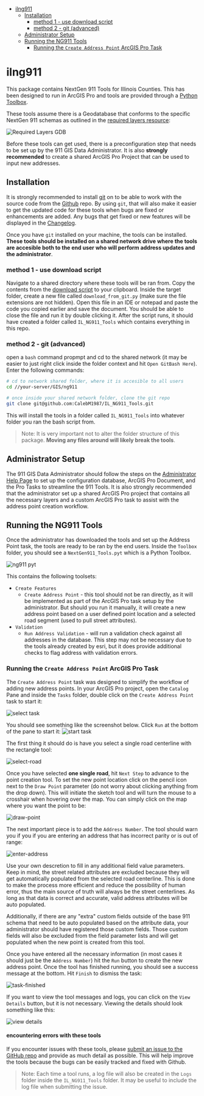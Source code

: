 -   [ilng911](#ilng911)
    -   [Installation](#installation)
        -   [method 1 - use download
            script](#method-1---use-download-script)
        -   [method 2 - git
            (advanced)](#method-2---git-advanced)
    -   [Administrator
        Setup](#administrator-setup)
    -   [Running the NG911
        Tools](#running-the-ng911-tools)
        -   [Running the `Create Address Point` ArcGIS Pro
            Task](#running-the-create-address-point-arcgis-pro-task)

# ilng911

This package contains NextGen 911 Tools for Illinois Counties. This has
been designed to run in ArcGIS Pro and tools are provided through a
[Python
Toolbox](https://pro.arcgis.com/en/pro-app/2.8/arcpy/geoprocessing_and_python/a-quick-tour-of-python-toolboxes.htm).

These tools assume there is a Geodatabase that conforms to the specific
NextGen 911 schemas as outlined in the [required layers
resource](./resources/NG911%20Required%20Data%20Layers_ltr.pdf):

![Required Layers GDB](/resources/images/reqLayersGDB.png)

Before these tools can get used, there is a preconfiguration step that
needs to be set up by the 911 GIS Data Administrator. It is also
**strongly recommended** to create a shared ArcGIS Pro Project that can
be used to input new addresses.

## Installation

It is strongly recommended to install
[git](https://git-scm.com/downloads) on to be able to work with the
source code from the
[Github](https://github.com/CalebM1987/IL_NG911_Tools) repo. By using
`git`, that will also make it easier to get the updated code for these
tools when bugs are fixed or enhancements are added. Any bugs that get
fixed or new features will be displayed in the
[Changelog](./CHANGELOG.md).

Once you have `git` installed on your machine, the tools can be
installed. **These tools should be installed on a shared network drive
where the tools are accesible both to the end user who will perform
address updates and the administrator**.

### method 1 - use download script

Navigate to a shared directory where these tools will be ran from. Copy
the contents from the [download script](./download_from_git.py) to your
clipboard. Inside the target folder, create a new file called
`download_from_git.py` (make sure the file extensions are not hidden).
Open this file in an IDE or notepad and paste the code you copied
earlier and save the document. You should be able to close the file and
run it by double clicking it. After the script runs, it should have
created a folder called `IL_NG911_Tools` which contains everything in
this repo.

### method 2 - git (advanced)

open a `bash` command propmpt and cd to the shared network (it may be
easier to just right click inside the folder context and hit
`Open GitBash Here`). Enter the following commands:

``` sh
# cd to network shared folder, where it is accesible to all users
cd //your-server/GIS/ng911 

# once inside your shared network folder, clone the git repo
git clone git@github.com:CalebM1987/IL_NG911_Tools.git
```

This will install the tools in a folder called `IL_NG911_Tools` into
whatever folder you ran the bash script from.

> Note: It is very important not to alter the folder structure of this
> package. **Moving any files around will likely break the tools**.

## Administrator Setup

The 911 GIS Data Administrator should follow the steps on the
[Administrator Help Page](./Administrator.md) to set up the
configuration database, ArcGIS Pro Document, and the Pro Tasks to
streamline the 911 Tools. It is also strongly recommended that the
administrator set up a shared ArcGIS Pro project that contains all the
necessary layers and a custom ArcGIS Pro task to assist with the address
point creation workflow.

## Running the NG911 Tools

Once the administrator has downloaded the tools and set up the Address
Point task, the tools are ready to be ran by the end users. Inside the
`Toolbox` folder, you should see a `NextGen911_Tools.pyt` which is a
Python Toolbox.

![ng911 pyt](/resources/images/ng911-toolbox.png)

This contains the following toolsets:

-   `Create Features`
    -   `Create Address Point` - this tool should not be ran directly,
        as it will be implemented as part of the ArcGIS Pro task setup
        by the administrator. But should you run it manually, it will
        create a new address point based on a user defined point
        location and a selected road segment (used to pull street
        attributes).
-   `Validation`
    -   `Run Address Validation` - will run a validation check against
        all addresses in the database. This step may not be necessary
        due to the tools already created by esri, but it does provide
        additional checks to flag address with validation errors.

### Running the `Create Address Point` ArcGIS Pro Task

The `Create Address Point` task was designed to simplify the workflow of
adding new address points. In your ArcGIS Pro project, open the
`Catalog` Pane and inside the `Tasks` folder, double click on the
`Create Address Point` task to start it:

![select task](/resources/images/select-task.png)

You should see something like the screenshot below. Click `Run` at the
bottom of the pane to start it: ![start
task](/resources/images/start-task.png)

The first thing it should do is have you select a single road centerline
with the rectangle tool:

![select-road](/resources/images/task-select-road.png)

Once you have selected **one single road**, hit `Next Step` to advance
to the point creation tool. To set the new point location click on the
pencil icon next to the `Draw Point` parameter (do not worry about
clicking anything from the drop down). This will initiate the sketch
tool and will turn the mouse to a crosshair when hovering over the map.
You can simply click on the map where you want the point to be:

![draw-point](/resources/images/task-draw-point.png)

The next important piece is to add the `Address Number`. The tool should
warn you if you if you are entering an address that has incorrect parity
or is out of range:

![enter-address](/resources/images/task-enter-address.png)

Use your own descretion to fill in any additional field value
parameters. Keep in mind, the street related attributes are excluded
because they will get automatically populated from the selected road
centerline. This is done to make the process more efficient and reduce
the possibility of human error, thus the main source of truth will
always be the street centerlines. As long as that data is correct and
accurate, valid address attributes will be auto populated.

Additionally, if there are any "extra" custom fields outside of the base
911 schema that need to be auto populated based on the attribute data,
your administrator should have registered those custom fields. Those
custom fields will also be excluded from the field parameter lists and
will get populated when the new point is created from this tool.

Once you have entered all the necessary information (in most cases it
should just be the `Address Number`) hit the `Run` button to create the
new address point. Once the tool has finished running, you should see a
success message at the bottom. Hit `Finish` to dismiss the task:

![task-finished](/resources/images/task-finished.png)

If you want to view the tool messages and logs, you can click on the
`View Details` button, but it is not necessary. Viewing the details
should look something like this:

![view details](/resources/images/view-details.png)

#### encountering errors with these tools

If you encounter issues with these tools, please [submit an issue to the
GitHub repo](https://github.com/CalebM1987/IL_NG911_Tools/issues/new)
and provide as much detail as possible. This will help improve the tools
because the bugs can be easily tracked and fixed with Github.

> Note: Each time a tool runs, a log file will also be created in the
> `Logs` folder inside the `IL_NG911_Tools` folder. It may be useful to
> include the log file when submitting the issue.
